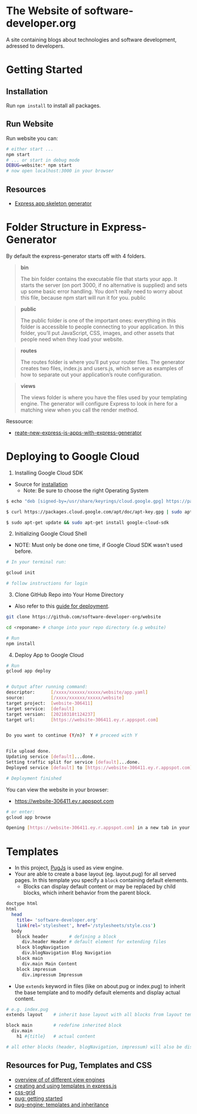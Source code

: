 # The Website of software-developer.org

A site containing blogs about technologies and software development, adressed to developers.

# Getting Started

## Installation

Run `npm install` to install all packages.

## Run Website

Run website you can:

```bash
# either start ...
npm start
# ... or start in debug mode
DEBUG=website:* npm start
# now open localhost:3000 in your browser
```

## Resources

- [Express app skeleton generator](https://expressjs.com/en/starter/generator.html)

# Folder Structure in Express-Generator

By default the express-generator starts off with 4 folders.

> **bin**
>
> The bin folder contains the executable file that starts your app. It starts the server (on port 3000, if no alternative is supplied) and sets up some basic error handling. You don’t really need to worry about this file, because npm start will run it for you.
> public

> **public**
>
> The public folder is one of the important ones: ​everything​ in this folder is accessible to people connecting to your application. In this folder, you’ll put JavaScript, CSS, images, and other assets that people need when they load your website.

> **routes**
>
> The routes folder is where you’ll put your router files. The generator creates two files, index.js and users.js, which serve as examples of how to separate out your application’s route configuration.

> **views**
>
> The views folder is where you have the files used by your templating engine. The generator will configure Express to look in here for a matching view when you call the render method.

Ressource:

- [reate-new-express-js-apps-with-express-generator](https://www.sitepoint.com/create-new-express-js-apps-with-express-generator/)

# Deploying to Google Cloud

1. Installing Google Cloud SDK

- Source for [installation](https://cloud.google.com/sdk/docs/quickstart#deb)
  - Note: Be sure to choose the right Operating System

```bash
$ echo "deb [signed-by=/usr/share/keyrings/cloud.google.gpg] https://packages.cloud.google.com/apt cloud-sdk main" | sudo tee -a /etc/apt/sources.list.d/google-cloud-sdk.list

$ curl https://packages.cloud.google.com/apt/doc/apt-key.gpg | sudo apt-key --keyring /usr/share/keyrings/cloud.google.gpg add -

$ sudo apt-get update && sudo apt-get install google-cloud-sdk
```

2. Initializing Google Cloud Shell

- NOTE: Must only be done one time, if Google Cloud SDK wasn't used before.

```bash
# In your terminal run:

gcloud init

# follow instructions for login
```

3. Clone GitHub Repo into Your Home Directory

- Also refer to this [guide for deployment](https://levelup.gitconnected.com/how-to-deploy-your-node-js-app-with-google-2cd3771d5b21).

```bash
git clone https://github.com/software-developer-org/website

cd <reponame> # change into your repo directory (e.g website)

# Run
npm install
```

4. Deploy App to Google Cloud

```bash
# Run
gcloud app deploy


# Output after running command:
descriptor:      [/xxxx/xxxxxx/xxxxx/website/app.yaml]
source:          [/xxxx/xxxxxx/xxxxx/website]
target project:  [website-306411]
target service:  [default]
target version:  [20210318t124237]
target url:      [https://website-306411.ey.r.appspot.com]


Do you want to continue (Y/n)?  Y # proceed with Y


File upload done.
Updating service [default]...done.
Setting traffic split for service [default]...done.
Deployed service [default] to [https://website-306411.ey.r.appspot.com]

# Deployment finished
```

You can view the website in your browser:

- https://website-306411.ey.r.appspot.com

```bash
# or enter:
gcloud app browse

Opening [https://website-306411.ey.r.appspot.com] in a new tab in your default browser.
```

# Templates

- In this project, [PugJs](https://pugjs.org/api/getting-started.html) is used as view engine.
- Your are able to create a base layout (eg. layout.pug) for all served pages. In this template you specify a `block` containing default elements.
  - Blocks can display default content or may be replaced by child blocks, which inherit behavior from the parent block.

```bash
doctype html
html
  head
    title= 'software-developer.org'
    link(rel='stylesheet', href='/stylesheets/style.css')
  body
    block header        # defining a block
      div.header Header # default element for extending files
    block blogNavigation
      div.blogNavigation Blog Navigation
    block main
      div.main Main Content
    block impressum
      div.impressum Impressum
```

- Use `extends` keyword in files (like on about.pug or index.pug) to inherit the base template and to modify default elements and display actual content.

```bash
# e.g. index.pug
extends layout    # inherit base layout with all blocks from layout template

block main        # redefine inherited block
  div.main
    h1 #{title}   # actual content

# all other blocks (header, blogNavigation, impressum) will also be displayed on the actual page.

```

## Resources for Pug, Templates and CSS

- [overview of of different view engines](https://developer.mozilla.org/en-US/docs/Learn/Server-side/Express_Nodejs/skeleton_website#what_view_engine_should_i_use)
- [creating and using templates in express.js](https://expressjs.com/en/guide/using-template-engines.html)
- [css-grid](https://css-tricks.com/snippets/css/complete-guide-grid/)
- [pug: getting started](https://pugjs.org/api/getting-started.html)
- [pug-engine: templates and inheritance](https://pugjs.org/language/inheritance.html)
